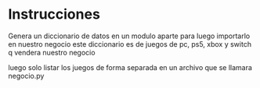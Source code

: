 # Instrucciones 
Genera un diccionario de datos en un modulo aparte para luego importarlo en nuestro negocio 
este diccionario es de juegos de pc, ps5, xbox y switch q vendera nuestro negocio 

luego solo listar los juegos de forma separada en un archivo que se llamara negocio.py
